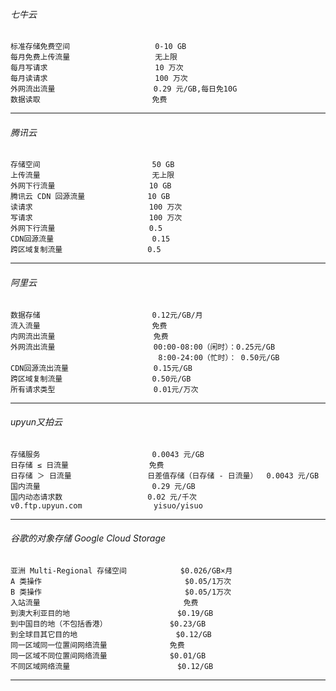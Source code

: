 ###### 七牛云
```
标准存储免费空间                   0-10 GB  
每月免费上传流量                   无上限  
每月写请求                        10 万次  
每月读请求                        100 万次  
外网流出流量                      0.29 元/GB,每日免10G  
数据读取                         免费  
```
-------------------------------------- 

###### 腾讯云  
```
存储空间                         50 GB  
上传流量                         无上限  
外网下行流量                     10 GB  
腾讯云 CDN 回源流量              10 GB  
读请求                          100 万次  
写请求                          100 万次  
外网下行流量                     0.5  
CDN回源流量                      0.15  
跨区域复制流量                   0.5  
```
--------------------------------------

###### 阿里云
```
数据存储                         0.12元/GB/月  
流入流量                         免费  
内网流出流量                      免费  
外网流出流量                      00:00-08:00（闲时）：0.25元/GB  
                                 8:00-24:00（忙时）： 0.50元/GB  
CDN回源流出流量                   0.15元/GB  
跨区域复制流量                    0.50元/GB  
所有请求类型                      0.01元/万次  
```
--------------------------------------

###### upyun又拍云
```
存储服务                         0.0043 元/GB  
日存储 ≤ 日流量                  免费  
日存储 ＞ 日流量                 日差值存储（日存储 - 日流量）	0.0043 元/GB  
国内流量                         0.29 元/GB  
国内动态请求数                   0.02 元/千次  
v0.ftp.upyun.com                yisuo/yisuo  
```
--------------------------------------
###### 谷歌的对象存储 Google Cloud Storage  
```
亚洲 Multi-Regional 存储空间            $0.026/GB×月  
A 类操作                                $0.05/1万次  
B 类操作                                $0.05/1万次  
入站流量                                免费  
到澳大利亚目的地                        $0.19/GB  
到中国目的地（不包括香港）              $0.23/GB  
到全球目其它目的地                      $0.12/GB  
同一区域同一位置间网络流量              免费  
同一区域不同位置间网络流量              $0.01/GB  
不同区域网络流量                        $0.12/GB  
```
--------------------------------------
